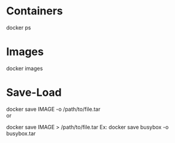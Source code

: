 # Containers

docker ps

# Images

docker images

# Save-Load
docker save IMAGE -o /path/to/file.tar  
or

docker save IMAGE > /path/to/file.tar
Ex:
docker save busybox -o busybox.tar  




